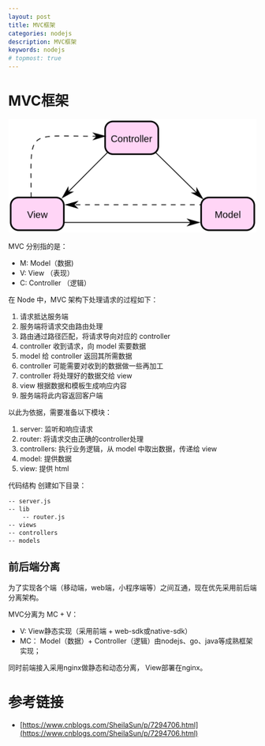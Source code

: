 ```yaml
---
layout: post
title: MVC框架
categories: nodejs
description: MVC框架
keywords: nodejs
# topmost: true
---
```


# MVC框架

![MVC框架](/images/posts/nginx/ModelViewControllerDiagram.png)

MVC 分别指的是：

* M: Model（数据)
* V: View （表现）
* C: Controller （逻辑）

在 Node 中，MVC 架构下处理请求的过程如下：

1. 请求抵达服务端
1. 服务端将请求交由路由处理
1. 路由通过路径匹配，将请求导向对应的 controller
1. controller 收到请求，向 model 索要数据
1. model 给 controller 返回其所需数据
1. controller 可能需要对收到的数据做一些再加工
1. controller 将处理好的数据交给 view
1. view 根据数据和模板生成响应内容
1. 服务端将此内容返回客户端

以此为依据，需要准备以下模块：

1. server: 监听和响应请求
1. router: 将请求交由正确的controller处理
1. controllers: 执行业务逻辑，从 model 中取出数据，传递给 view
1. model: 提供数据
1. view: 提供 html

代码结构
创建如下目录：
```
-- server.js
-- lib
	-- router.js
-- views
-- controllers
-- models
```

## 前后端分离

为了实现各个端（移动端，web端，小程序端等）之间互通，现在优先采用前后端分离架构。

MVC分离为 MC + V：

* V: View静态实现（采用前端 + web-sdk或native-sdk）
* MC： Model（数据）+ Controller（逻辑）由nodejs、go、java等成熟框架实现；

同时前端接入采用nginx做静态和动态分离， View部署在nginx。


# 参考链接

- [https://www.cnblogs.com/SheilaSun/p/7294706.html](https://www.cnblogs.com/SheilaSun/p/7294706.html)
